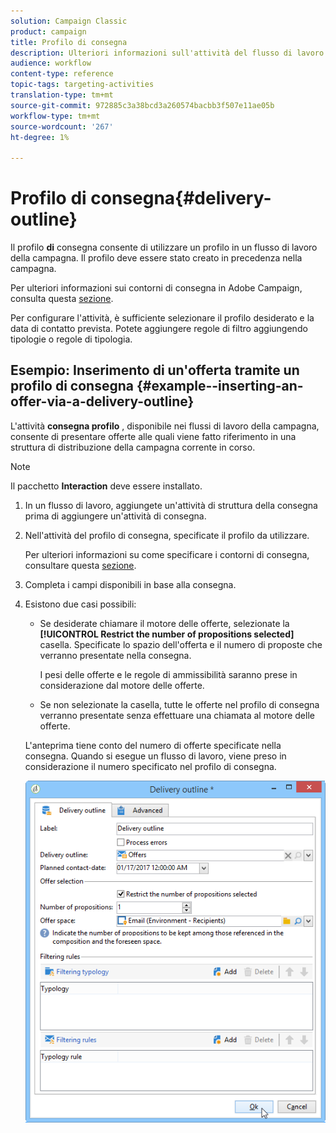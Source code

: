 ```yaml
---
solution: Campaign Classic
product: campaign
title: Profilo di consegna
description: Ulteriori informazioni sull'attività del flusso di lavoro del profilo di distribuzione
audience: workflow
content-type: reference
topic-tags: targeting-activities
translation-type: tm+mt
source-git-commit: 972885c3a38bcd3a260574bacbb3f507e11ae05b
workflow-type: tm+mt
source-wordcount: '267'
ht-degree: 1%

---
```



# Profilo di consegna{#delivery-outline}

Il profilo **di** consegna consente di utilizzare un profilo in un flusso di lavoro della campagna. Il profilo deve essere stato creato in precedenza nella campagna.

Per ulteriori informazioni sui contorni di consegna in  Adobe Campaign, consulta questa [sezione](../../campaign/using/marketing-campaign-deliveries.md#associating-and-structuring-resources-linked-via-a-delivery-outline).

Per configurare l&#39;attività, è sufficiente selezionare il profilo desiderato e la data di contatto prevista. Potete aggiungere regole di filtro aggiungendo tipologie o regole di tipologia.

## Esempio: Inserimento di un&#39;offerta tramite un profilo di consegna {#example--inserting-an-offer-via-a-delivery-outline}

L&#39;attività **consegna profilo** , disponibile nei flussi di lavoro della campagna, consente di presentare offerte alle quali viene fatto riferimento in una struttura di distribuzione della campagna corrente in corso.

>[!NOTE]
>
>Il pacchetto **Interaction** deve essere installato.

1. In un flusso di lavoro, aggiungete un&#39;attività di struttura della consegna prima di aggiungere un&#39;attività di consegna.
1. Nell&#39;attività del profilo di consegna, specificate il profilo da utilizzare.

   Per ulteriori informazioni su come specificare i contorni di consegna, consultare questa [sezione](../../campaign/using/marketing-campaign-deliveries.md#associating-and-structuring-resources-linked-via-a-delivery-outline).

1. Completa i campi disponibili in base alla consegna.
1. Esistono due casi possibili:

   * Se desiderate chiamare il motore delle offerte, selezionate la **[!UICONTROL Restrict the number of propositions selected]** casella. Specificate lo spazio dell&#39;offerta e il numero di proposte che verranno presentate nella consegna.

      I pesi delle offerte e le regole di ammissibilità saranno prese in considerazione dal motore delle offerte.

   * Se non selezionate la casella, tutte le offerte nel profilo di consegna verranno presentate senza effettuare una chiamata al motore delle offerte.

   L&#39;anteprima tiene conto del numero di offerte specificate nella consegna. Quando si esegue un flusso di lavoro, viene preso in considerazione il numero specificato nel profilo di consegna.

   ![](assets/int_compo_offre_wf1.png)

